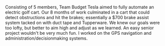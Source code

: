 Consisting of 5 members, Team Budget Tesla aimed to fully automate an electric golf cart.
Our 8 months of work culminated in a cart that could detect obstructions and hit the brakes; essentially a $700 brake assist system tacked on with duct tape and Tupperware.
We knew our goals were too lofty, but better to aim high and adjust as we learned.
An easy senior project wouldn't be very much fun.
I worked on the GPS navigation and administration/decisionmaking systems.
